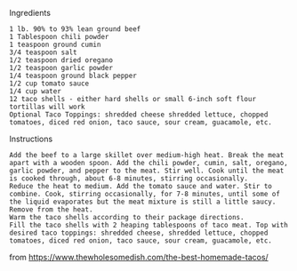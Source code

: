 Ingredients

    1 lb. 90% to 93% lean ground beef
    1 Tablespoon chili powder
    1 teaspoon ground cumin
    3/4 teaspoon salt
    1/2 teaspoon dried oregano
    1/2 teaspoon garlic powder
    1/4 teaspoon ground black pepper
    1/2 cup tomato sauce
    1/4 cup water
    12 taco shells - either hard shells or small 6-inch soft flour tortillas will work
    Optional Taco Toppings: shredded cheese shredded lettuce, chopped tomatoes, diced red onion, taco sauce, sour cream, guacamole, etc.

Instructions

    Add the beef to a large skillet over medium-high heat. Break the meat apart with a wooden spoon. Add the chili powder, cumin, salt, oregano, garlic powder, and pepper to the meat. Stir well. Cook until the meat is cooked through, about 6-8 minutes, stirring occasionally.
    Reduce the heat to medium. Add the tomato sauce and water. Stir to combine. Cook, stirring occasionally, for 7-8 minutes, until some of the liquid evaporates but the meat mixture is still a little saucy. Remove from the heat.
    Warm the taco shells according to their package directions.
    Fill the taco shells with 2 heaping tablespoons of taco meat. Top with desired taco toppings: shredded cheese, shredded lettuce, chopped tomatoes, diced red onion, taco sauce, sour cream, guacamole, etc.

from https://www.thewholesomedish.com/the-best-homemade-tacos/
